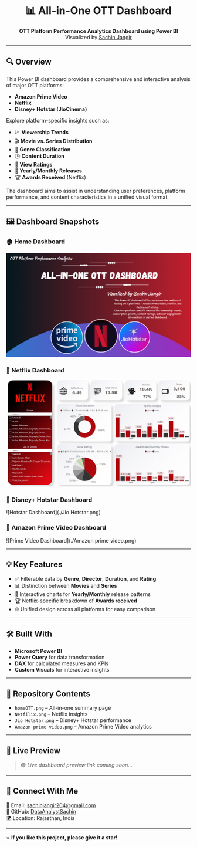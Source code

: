 <h1 align="center">📊 All-in-One OTT Dashboard</h1>
<p align="center">
  <b>OTT Platform Performance Analytics Dashboard using Power BI</b><br>
  Visualized by <a href="https://github.com/DataAnalystSachin">Sachin Jangir</a>
</p>

---

## 🔍 Overview

This Power BI dashboard provides a comprehensive and interactive analysis of major OTT platforms:
- **Amazon Prime Video**
- **Netflix**
- **Disney+ Hotstar (JioCinema)**

Explore platform-specific insights such as:
- 📈 **Viewership Trends**
- 🎬 **Movie vs. Series Distribution**
- 🎯 **Genre Classification**
- 🕒 **Content Duration**
- 🌟 **View Ratings**
- 📅 **Yearly/Monthly Releases**
- 🏆 **Awards Received** (Netflix)

The dashboard aims to assist in understanding user preferences, platform performance, and content characteristics in a unified visual format.

---

## 🖼️ Dashboard Snapshots

### 🏠 Home Dashboard
![Home Dashboard](./homeOTT.png)

### 🔴 Netflix Dashboard
![Netflix Dashboard](./Netfilix.png)

### 🔵 Disney+ Hotstar Dashboard
![Hotstar Dashboard](./Jio Hotstar.png)

### 🔷 Amazon Prime Video Dashboard
![Prime Video Dashboard](./Amazon prime video.png)

---

## 💡 Key Features

- ✅ Filterable data by **Genre**, **Director**, **Duration**, and **Rating**
- 📊 Distinction between **Movies** and **Series**
- 📆 Interactive charts for **Yearly/Monthly** release patterns
- 🏆 Netflix-specific breakdown of **Awards received**
- 🌐 Unified design across all platforms for easy comparison

---

## 🛠️ Built With

- **Microsoft Power BI**
- **Power Query** for data transformation
- **DAX** for calculated measures and KPIs
- **Custom Visuals** for interactive insights

---

## 📁 Repository Contents

- `homeOTT.png` – All-in-one summary page
- `Netfilix.png` – Netflix insights
- `Jio Hotstar.png` – Disney+ Hotstar performance
- `Amazon prime video.png` – Amazon Prime Video analytics

---

## 🔗 Live Preview

> 🟢 *Live dashboard preview link coming soon…*

---

## 🙌 Connect With Me

📧 Email: [sachinjangir204@gmail.com](mailto:sachinjangir204@gmail.com)  
🔗 GitHub: [DataAnalystSachin](https://github.com/DataAnalystSachin)  
🌍 Location: Rajasthan, India

---

⭐ **If you like this project, please give it a star!**
